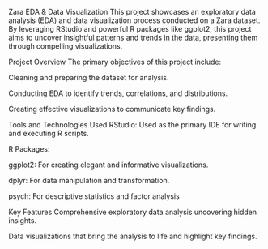 Zara EDA & Data Visualization
This project showcases an exploratory data analysis (EDA) and data visualization process conducted on a Zara dataset. By leveraging RStudio and powerful R packages like ggplot2, this project aims to uncover insightful patterns and trends in the data, presenting them through compelling visualizations.

Project Overview
The primary objectives of this project include:

Cleaning and preparing the dataset for analysis.

Conducting EDA to identify trends, correlations, and distributions.

Creating effective visualizations to communicate key findings.

Tools and Technologies Used
RStudio: Used as the primary IDE for writing and executing R scripts.

R Packages:

ggplot2: For creating elegant and informative visualizations.

dplyr: For data manipulation and transformation.

psych: For descriptive statistics and factor analysis

Key Features
Comprehensive exploratory data analysis uncovering hidden insights.

Data visualizations that bring the analysis to life and highlight key findings.
